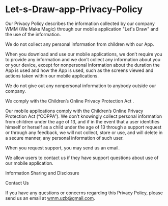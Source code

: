 # Let-s-Draw-app-Privacy-Policy

Our Privacy Policy describes the information collected by our company WMM (We Make Magic) through our mobile application "Let's Draw" and the use of the information.

We do not collect any personal information from children with our App.

When you download and use our mobile applications, we don’t require you to provide any information and we don’t collect any information about you or your device, except for nonpersonal information about the duration the App is used and how the App is used, such as the screens viewed and actions taken within our mobile applications.

We do not give out any nonpersonal information to anybody outside our company.

We comply with the Children’s Online Privacy Protection Act .

Our mobile applications comply with the Children’s Online Privacy Protection Act (“COPPA”). We don’t knowingly collect personal information from children under the age of 13, and if in the event that a user identifies himself or herself as a child under the age of 13 through a support request or through any feedback, we will not collect, store or use, and will delete in a secure manner, any personal information of such user.

When you request support, you may send us an email.

We allow users to contact us if they have support questions about use of our mobile application.

Information Sharing and Disclosure

Contact Us

If you have any questions or concerns regarding this Privacy Policy, please send us an email at wmm.uzb@gmail.com.
